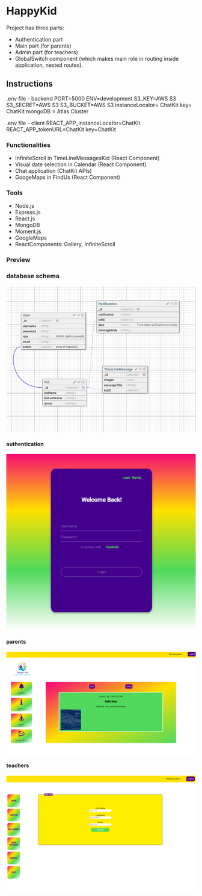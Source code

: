 # HappyKid

Project has three parts:

- Authentication part
- Main part (for parents)
- Admin part (for teachers)
- GlobalSwitch component (which makes main role in routing inside application, nested routes).

## Instructions
.env file - backend
PORT=5000
ENV=development
S3_KEY=AWS S3
S3_SECRET=AWS S3
S3_BUCKET=AWS S3
instanceLocator= ChatKit
key= ChatKit
mongoDB = Atlas Cluster

.env file - client
REACT_APP_instanceLocator=ChatKit
REACT_APP_tokenURL=ChatKit
key=ChatKit

### Functionalities
- InfiniteScroll in TimeLineMessagesKid (React Component)
- Visual date selection in Calendar (React Component)
- Chat application (ChatKit APIs)
- GoogeMaps in FindUs (React Component)

### Tools
- Node.js
- Express.js
- React.js
- MongoDB
- Moment.js
- GoogleMaps
- ReactComponents: Gallery, InfiniteScroll

### Preview
### database schema
![database schema](readme/happyKidDB.png)

#### authentication
![preview authentication](readme/authentication.png)

#### parents
![preview parents](readme/parents.png)

#### teachers
![preview teachers](readme/teacher.png)




